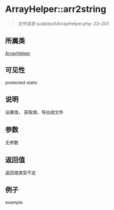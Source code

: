 # ArrayHelper::arr2string



> *文件信息* suda\tool\ArrayHelper.php: 23~201

## 所属类 

[ArrayHelper](../ArrayHelper.md)

## 可见性

 protected static

## 说明


设置值， 获取值，导出成文件


## 参数


无参数


## 返回值

返回值类型不定


## 例子

example